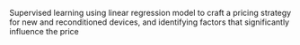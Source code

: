 Supervised learning using linear regression model to craft a pricing strategy for new and reconditioned devices, and identifying factors that significantly influence the price
